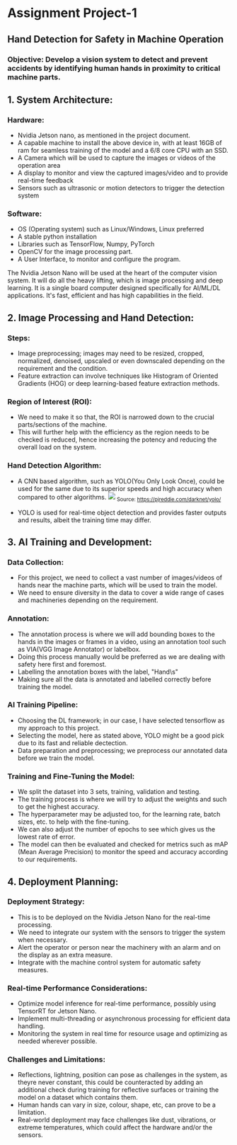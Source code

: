 # Assignment Project-1
## Hand Detection for Safety in Machine Operation
### Objective: Develop a vision system to detect and prevent accidents by identifying human hands in proximity to critical machine parts.

## **1. System Architecture:**
### **Hardware:**
- Nvidia Jetson nano, as mentioned in the project document.
- A capable machine to install the above device in, with at least 16GB of ram for seamless training of the model and a 6/8 core CPU with an SSD.
- A Camera which will be used to capture the images or videos of the operation area
- A display to monitor and view the captured images/video and to provide real-time feedback
- Sensors such as ultrasonic or motion detectors to trigger the detection system
### **Software:**
- OS (Operating system) such as Linux/Windows, Linux preferred
- A stable python installation
- Libraries such as TensorFlow, Numpy, PyTorch
- OpenCV for the image processing part.
- A User Interface, to monitor and configure the program.

The Nvidia Jetson Nano will be used at the heart of the computer vision system. It will do all the heavy lifting, which is image processing and deep learning. It is a single board computer designed specifically for AI/ML/DL applications. It's fast, efficient and has high capabilities in the field. 

## **2. Image Processing and Hand Detection:**
### **Steps:**
- Image preprocessing; images may need to be resized, cropped, normalized, denoised, upscaled or even downscaled depending on the requirement and the condition.
- Feature extraction can involve techniques like Histogram of Oriented Gradients (HOG) or deep learning-based feature extraction methods.
### **Region of Interest (ROI):**
- We need to make it so that, the ROI is narrowed down to the crucial parts/sections of the machine.
- This will further help with the efficiency as the region needs to be checked is reduced, hence increasing the potency and reducing the overall load on the system.
### **Hand Detection Algorithm:**
- A CNN based algorithm, such as YOLO(You Only Look Once), could be used for the same due to its superior speeds and high accuracy when compared to other algorithms.
![](https://pjreddie.com/media/image/map50blue.png)
<sub>Source: https://pjreddie.com/darknet/yolo/</sub>

- YOLO is used for real-time object detection and provides faster outputs and results, albeit the training time may differ.

## **3. AI Training and Development:**
### **Data Collection:**
- For this project, we need to collect a vast number of images/videos of hands near the machine parts, which will be used to train the model.
- We need to ensure diversity in the data to cover a wide range of cases and machineries depending on the requirement.
### **Annotation:**
- The annotation process is where we will add bounding boxes to the hands in the images or frames in a video, using an annotation tool such as VIA(VGG Image Annotator) or labelbox.
- Doing this process manually would be preferred as we are dealing with safety here first and foremost.
- Labelling the annotation boxes with the label, "Hand\s"
- Making sure all the data is annotated and labelled correctly before training the model.
### **AI Training Pipeline:**
- Choosing the DL framework; in our case, I have selected tensorflow as my approach to this project.
- Selecting the model, here as stated above, YOLO might be a good pick due to its fast and reliable dectection.
- Data preparation and preprocessing; we preprocess our annotated data before we train the model.
### **Training and Fine-Tuning the Model:**
- We split the dataset into 3 sets, training, validation and testing.
- The training process is where we will try to adjust the weights and such to get the highest accuracy.
- The hyperparameter may be adjusted too, for the learning rate, batch sizes, etc. to help with the fine-tuning.
- We can also adjust the number of epochs to see which gives us the lowest rate of error.
- The model can then be evaluated and checked for metrics such as mAP (Mean Average Precision) to monitor the speed and accuracy according to our requirements.

## **4. Deployment Planning:**
### **Deployment Strategy:**
- This is to be deployed on the Nvidia Jetson Nano for the real-time processing.
- We need to integrate our system with the sensors to trigger the system when necessary.
- Alert the operator or person near the machinery with an alarm and on the display as an extra measure.
- Integrate with the machine control system for automatic safety measures.
### **Real-time Performance Considerations:**
- Optimize model inference for real-time performance, possibly using TensorRT for Jetson Nano.
- Implement multi-threading or asynchronous processing for efficient data handling.
- Monitoring the system in real time for resource usage and optimizing as needed wherever possible.
### **Challenges and Limitations:**
- Reflections, lightning, position can pose as challenges in the system, as theyre never constant, this could be counteracted by adding an additional check during training for reflective surfaces or training the model on a dataset which contains them.
- Human hands can vary in size, colour, shape, etc, can prove to be a limitation.
- Real-world deployment may face challenges like dust, vibrations, or extreme temperatures, which could affect the hardware and/or the sensors.

